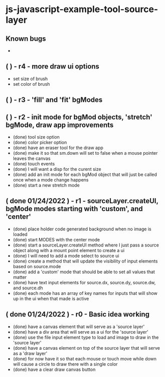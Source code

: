 # js-javascript-example-tool-source-layer

## Known bugs
* 

<!-- Maintenance -->


<!-- Additional Features -->

## ( ) - r4 - more draw ui options
* set size of brush
* set color of brush

## ( ) - r3 - 'fill' and 'fit' bgModes

## ( ) - r2 - init mode for bgMod objects, 'stretch' bgMode, draw app improvements
* (done) tool size option
* (done) color picker option
* (done) have an eraser tool for the draw app
* (done) make it so that sm.down will set to false when a mouse pointer leaves the canvas
* (done) touch events
* (done) I will want a disp for the curent size
* (done) add an init mode for each bgMod object that will just be called once when a mode change happens
* (done) start a new stretch mode

<!-- Minimum Viable Product -->

## ( done 01/24/2022 ) - r1 - sourceLayer.createUI, bgMode modes starting with 'custom', and 'center'
<!-- source layer -->
* (done) place holder code generated background when no image is loaded
* (done) start MODES with the center mode
* (done) start a sourceLayer.createUI method where I just pass a source object along with a mount point element to create a ui
* (done) I will need to add a mode select to source ui
* (done) create a method that will update the visibility of input elements based on source.mode
* (done) add a 'custom' mode that should be able to set all values that matter
* (done) have text input elements for source.dx, source.dy, source.dw, and source.dh
* (done) each mode has an array of key names for inputs that will show up in the ui when that made is active

## ( done 01/24/2022 ) - r0 - Basic idea working
* (done) have a canvas element that will serve as a 'source layer'
* (done) have a div area that will serve as a ui for the 'source layer'
* (done) use the file input element type to load and image to draw in the 'source layer'
* (done) have a canvas element on top of the source layer that will serve as a 'draw layer'
* (done) for now have it so that each mouse or touch move while down will cause a circle to draw there with a single color
* (done) have a clear draw canvas button